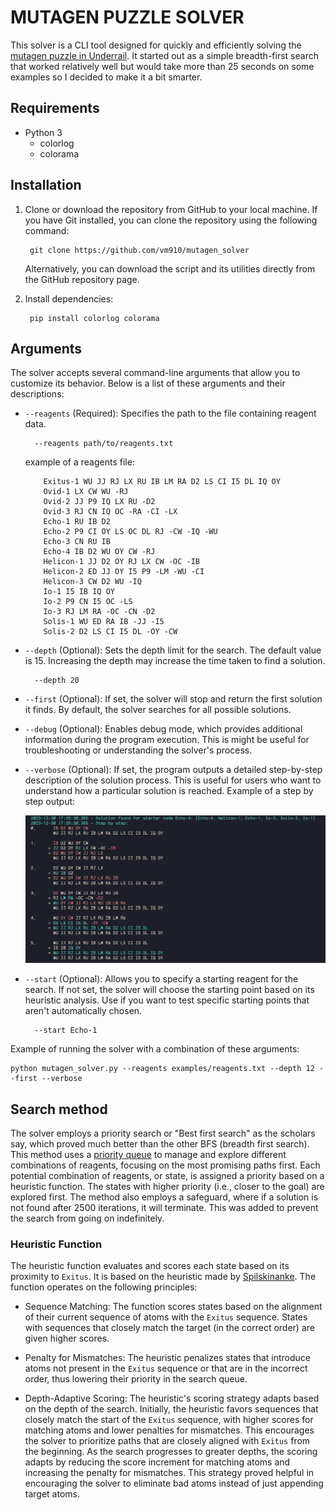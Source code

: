 # MUTAGEN PUZZLE SOLVER

This solver is a CLI tool designed for quickly and efficiently solving the [mutagen puzzle in Underrail](https://www.stygiansoftware.com/wiki/index.php?title=Mutagen_Puzzle). It started out as a simple breadth-first search that worked relatively well but would take more than 25 seconds on some examples so I decided to make it a bit smarter.

## Requirements

- Python 3
    - colorlog
    - colorama

## Installation

1. Clone or download the repository from GitHub to your local machine. If you have Git installed, you can clone the repository using the following command:
        
        git clone https://github.com/vm910/mutagen_solver

    Alternatively, you can download the script and its utilities directly from the GitHub repository page.
2. Install dependencies:

        pip install colorlog colorama

## Arguments

The solver accepts several command-line arguments that allow you to customize its behavior. Below is a list of these arguments and their descriptions:

- `--reagents` (Required): Specifies the path to the file containing reagent data.

        --reagents path/to/reagents.txt

    example of a reagents file:
    ```
        Exitus-1 WU JJ RJ LX RU IB LM RA D2 LS CI I5 DL IQ OY
        Ovid-1 LX CW WU -RJ
        Ovid-2 JJ P9 IQ LX RU -D2
        Ovid-3 RJ CN IQ OC -RA -CI -LX
        Echo-1 RU IB D2
        Echo-2 P9 CI OY LS OC DL RJ -CW -IQ -WU
        Echo-3 CN RU IB
        Echo-4 IB D2 WU OY CW -RJ
        Helicon-1 JJ D2 OY RJ LX CW -OC -IB
        Helicon-2 ED JJ OY I5 P9 -LM -WU -CI
        Helicon-3 CW D2 WU -IQ
        Io-1 I5 IB IQ OY
        Io-2 P9 CN I5 OC -LS
        Io-3 RJ LM RA -OC -CN -D2
        Solis-1 WU ED RA IB -JJ -I5
        Solis-2 D2 LS CI I5 DL -OY -CW
    ```
- `--depth` (Optional): Sets the depth limit for the search. The default value is 15. Increasing the depth may increase the time taken to find a solution.

        --depth 20

- `--first` (Optional): If set, the solver will stop and return the first solution it finds. By default, the solver searches for all possible solutions.

- `--debug` (Optional): Enables debug mode, which provides additional information during the program execution. This is might be useful for troubleshooting or understanding the solver's process.

- `--verbose` (Optional): If set, the program outputs a detailed step-by-step description of the solution process. This is useful for users who want to understand how a particular solution is reached. Example of a step by step output:

    ![Mutagen Puzzle Example](imgs/2023-12-30_17-36.png "Mutagen Puzzle")

- `--start` (Optional): Allows you to specify a starting reagent for the search. If not set, the solver will choose the starting point based on its heuristic analysis. Use if you want to test specific starting points that aren't automatically chosen.

        --start Echo-1

Example of running the solver with a combination of these arguments:

    python mutagen_solver.py --reagents examples/reagents.txt --depth 12 --first --verbose

## Search method

The solver employs a priority search or "Best first search" as the scholars say, which proved much better than the other BFS (breadth first search). This method uses a [priority queue](https://docs.python.org/3/library/heapq.html) to manage and explore different combinations of reagents, focusing on the most promising paths first. Each potential combination of reagents, or state, is assigned a priority based on a heuristic function. The states with higher priority (i.e., closer to the goal) are explored first. The method also employs a safeguard, where if a solution is not found after 2500 iterations, it will terminate. This was added to prevent the search from going on indefinitely.

### Heuristic Function

The heuristic function evaluates and scores each state based on its proximity to `Exitus`. It is based on the heuristic made by [Spilskinanke](https://github.com/Spilskinanke/Mutagen-Solver/blob/main/src/mutagen.adb). The function operates on the following principles:

- Sequence Matching: The function scores states based on the alignment of their current sequence of atoms with the `Exitus` sequence. States with sequences that closely match the target (in the correct order) are given higher scores.

- Penalty for Mismatches: The heuristic penalizes states that introduce atoms not present in the `Exitus` sequence or that are in the incorrect order, thus lowering their priority in the search queue.

- Depth-Adaptive Scoring: The heuristic's scoring strategy adapts based on the depth of the search. Initially, the heuristic favors sequences that closely match the start of the `Exitus` sequence, with higher scores for matching atoms and lower penalties for mismatches. This encourages the solver to prioritize paths that are closely aligned with `Exitus` from the beginning. As the search progresses to greater depths, the scoring adapts by reducing the score increment for matching atoms and increasing the penalty for mismatches. This strategy proved helpful in encouraging the solver to eliminate bad atoms instead of just appending target atoms.

